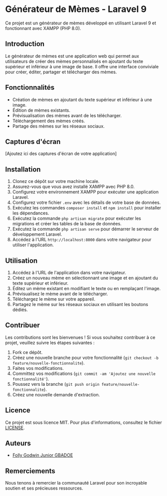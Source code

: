 # Générateur de Mèmes - Laravel 9

Ce projet est un générateur de mèmes développé en utilisant Laravel 9 et fonctionnant avec XAMPP (PHP 8.0).

## Introduction

Le générateur de mèmes est une application web qui permet aux utilisateurs de créer des mèmes personnalisés en ajoutant du texte supérieur et inférieur à une image de base. Il offre une interface conviviale pour créer, éditer, partager et télécharger des mèmes.

## Fonctionnalités

- Création de mèmes en ajoutant du texte supérieur et inférieur à une image.
- Édition de mèmes existants.
- Prévisualisation des mèmes avant de les télécharger.
- Téléchargement des mèmes créés.
- Partage des mèmes sur les réseaux sociaux.

## Captures d'écran

[Ajoutez ici des captures d'écran de votre application]

## Installation

1. Clonez ce dépôt sur votre machine locale.
2. Assurez-vous que vous avez installé XAMPP avec PHP 8.0.
3. Configurez votre environnement XAMPP pour exécuter une application Laravel.
4. Configurez votre fichier `.env` avec les détails de votre base de données.
5. Exécutez les commandes `composer install` et `npm install` pour installer les dépendances.
6. Exécutez la commande `php artisan migrate` pour exécuter les migrations et créer les tables de la base de données.
7. Exécutez la commande `php artisan serve` pour démarrer le serveur de développement Laravel.
8. Accédez à l'URL `http://localhost:8000` dans votre navigateur pour utiliser l'application.

## Utilisation

1. Accédez à l'URL de l'application dans votre navigateur.
2. Créez un nouveau mème en sélectionnant une image et en ajoutant du texte supérieur et inférieur.
3. Éditez un mème existant en modifiant le texte ou en remplaçant l'image.
4. Prévisualisez le mème avant de le télécharger.
5. Téléchargez le mème sur votre appareil.
6. Partagez le mème sur les réseaux sociaux en utilisant les boutons dédiés.

## Contribuer

Les contributions sont les bienvenues ! Si vous souhaitez contribuer à ce projet, veuillez suivre les étapes suivantes :

1. Fork ce dépôt.
2. Créez une nouvelle branche pour votre fonctionnalité (`git checkout -b feature/nouvelle-fonctionnalite`).
3. Faites vos modifications.
4. Committez vos modifications (`git commit -am 'Ajoutez une nouvelle fonctionnalité'`).
5. Poussez vers la branche (`git push origin feature/nouvelle-fonctionnalite`).
6. Créez une nouvelle demande d'extraction.

## Licence

Ce projet est sous licence MIT. Pour plus d'informations, consultez le fichier [LICENSE](LICENSE).

## Auteurs

- [Folly Godwin Junior GBADOE](https://github.com/juniorgbadoe)

## Remerciements

Nous tenons à remercier la communauté Laravel pour son incroyable soutien et ses précieuses ressources.
